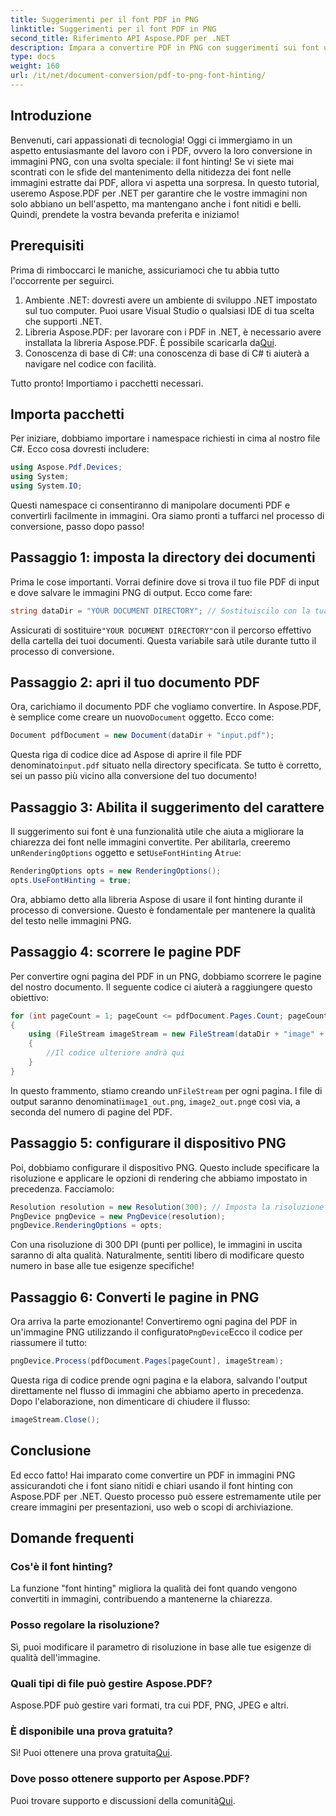 ```yaml
---
title: Suggerimenti per il font PDF in PNG
linktitle: Suggerimenti per il font PDF in PNG
second_title: Riferimento API Aspose.PDF per .NET
description: Impara a convertire PDF in PNG con suggerimenti sui font utilizzando Aspose.PDF per .NET in una semplice guida passo dopo passo.
type: docs
weight: 160
url: /it/net/document-conversion/pdf-to-png-font-hinting/
---
```

## Introduzione

Benvenuti, cari appassionati di tecnologia! Oggi ci immergiamo in un aspetto entusiasmante del lavoro con i PDF, ovvero la loro conversione in immagini PNG, con una svolta speciale: il font hinting! Se vi siete mai scontrati con le sfide del mantenimento della nitidezza dei font nelle immagini estratte dai PDF, allora vi aspetta una sorpresa. In questo tutorial, useremo Aspose.PDF per .NET per garantire che le vostre immagini non solo abbiano un bell'aspetto, ma mantengano anche i font nitidi e belli. Quindi, prendete la vostra bevanda preferita e iniziamo!

## Prerequisiti

Prima di rimboccarci le maniche, assicuriamoci che tu abbia tutto l'occorrente per seguirci.

1. Ambiente .NET: dovresti avere un ambiente di sviluppo .NET impostato sul tuo computer. Puoi usare Visual Studio o qualsiasi IDE di tua scelta che supporti .NET.
2.  Libreria Aspose.PDF: per lavorare con i PDF in .NET, è necessario avere installata la libreria Aspose.PDF. È possibile scaricarla da[Qui](https://releases.aspose.com/pdf/net/).
3. Conoscenza di base di C#: una conoscenza di base di C# ti aiuterà a navigare nel codice con facilità.

Tutto pronto! Importiamo i pacchetti necessari.

## Importa pacchetti

Per iniziare, dobbiamo importare i namespace richiesti in cima al nostro file C#. Ecco cosa dovresti includere:

```csharp
using Aspose.Pdf.Devices;
using System;
using System.IO;
```

Questi namespace ci consentiranno di manipolare documenti PDF e convertirli facilmente in immagini. Ora siamo pronti a tuffarci nel processo di conversione, passo dopo passo!

## Passaggio 1: imposta la directory dei documenti

Prima le cose importanti. Vorrai definire dove si trova il tuo file PDF di input e dove salvare le immagini PNG di output. Ecco come fare:

```csharp
string dataDir = "YOUR DOCUMENT DIRECTORY"; // Sostituiscilo con la tua directory effettiva
```

 Assicurati di sostituire`"YOUR DOCUMENT DIRECTORY"`con il percorso effettivo della cartella dei tuoi documenti. Questa variabile sarà utile durante tutto il processo di conversione.

## Passaggio 2: apri il tuo documento PDF

 Ora, carichiamo il documento PDF che vogliamo convertire. In Aspose.PDF, è semplice come creare un nuovo`Document` oggetto. Ecco come:

```csharp
Document pdfDocument = new Document(dataDir + "input.pdf");
```

 Questa riga di codice dice ad Aspose di aprire il file PDF denominato`input.pdf` situato nella directory specificata. Se tutto è corretto, sei un passo più vicino alla conversione del tuo documento!

## Passaggio 3: Abilita il suggerimento del carattere

 Il suggerimento sui font è una funzionalità utile che aiuta a migliorare la chiarezza dei font nelle immagini convertite. Per abilitarla, creeremo un`RenderingOptions` oggetto e set`UseFontHinting` A`true`:

```csharp
RenderingOptions opts = new RenderingOptions();
opts.UseFontHinting = true;
```

Ora, abbiamo detto alla libreria Aspose di usare il font hinting durante il processo di conversione. Questo è fondamentale per mantenere la qualità del testo nelle immagini PNG.

## Passaggio 4: scorrere le pagine PDF

Per convertire ogni pagina del PDF in un PNG, dobbiamo scorrere le pagine del nostro documento. Il seguente codice ci aiuterà a raggiungere questo obiettivo:

```csharp
for (int pageCount = 1; pageCount <= pdfDocument.Pages.Count; pageCount++)
{
    using (FileStream imageStream = new FileStream(dataDir + "image" + pageCount + "_out.png", FileMode.Create))
    {
        //Il codice ulteriore andrà qui
    }
}
```

 In questo frammento, stiamo creando un`FileStream` per ogni pagina. I file di output saranno denominati`image1_out.png`, `image2_out.png`e così via, a seconda del numero di pagine del PDF.

## Passaggio 5: configurare il dispositivo PNG

Poi, dobbiamo configurare il dispositivo PNG. Questo include specificare la risoluzione e applicare le opzioni di rendering che abbiamo impostato in precedenza. Facciamolo:

```csharp
Resolution resolution = new Resolution(300); // Imposta la risoluzione desiderata
PngDevice pngDevice = new PngDevice(resolution);
pngDevice.RenderingOptions = opts;
```

Con una risoluzione di 300 DPI (punti per pollice), le immagini in uscita saranno di alta qualità. Naturalmente, sentiti libero di modificare questo numero in base alle tue esigenze specifiche!

## Passaggio 6: Converti le pagine in PNG

 Ora arriva la parte emozionante! Convertiremo ogni pagina del PDF in un'immagine PNG utilizzando il configurato`PngDevice`Ecco il codice per riassumere il tutto:

```csharp
pngDevice.Process(pdfDocument.Pages[pageCount], imageStream);
```

Questa riga di codice prende ogni pagina e la elabora, salvando l'output direttamente nel flusso di immagini che abbiamo aperto in precedenza. Dopo l'elaborazione, non dimenticare di chiudere il flusso:

```csharp
imageStream.Close();
```

## Conclusione

Ed ecco fatto! Hai imparato come convertire un PDF in immagini PNG assicurandoti che i font siano nitidi e chiari usando il font hinting con Aspose.PDF per .NET. Questo processo può essere estremamente utile per creare immagini per presentazioni, uso web o scopi di archiviazione.

## Domande frequenti

### Cos'è il font hinting?
La funzione "font hinting" migliora la qualità dei font quando vengono convertiti in immagini, contribuendo a mantenerne la chiarezza.

### Posso regolare la risoluzione?
Sì, puoi modificare il parametro di risoluzione in base alle tue esigenze di qualità dell'immagine.

### Quali tipi di file può gestire Aspose.PDF?
Aspose.PDF può gestire vari formati, tra cui PDF, PNG, JPEG e altri.

### È disponibile una prova gratuita?
 Sì! Puoi ottenere una prova gratuita[Qui](https://releases.aspose.com/).

### Dove posso ottenere supporto per Aspose.PDF?
 Puoi trovare supporto e discussioni della comunità[Qui](https://forum.aspose.com/c/pdf/10).